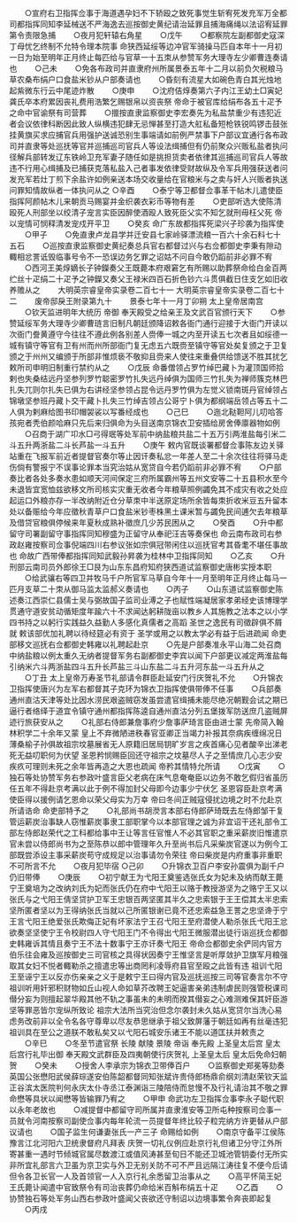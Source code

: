 <!-- { "loadSidebar": true } -->
　　○宣府右卫指挥佥事于海道遇孕妇不下轿殴之致死事觉生斩宥死发充军万全都司都指挥同知李延械送不严海逸去巡按御史黄纪请治延罪且捕海痛绳以法诏宥延罪第令责限急捕
　　○夜月犯轩辕右角星
　　○戊午
　　○都察院左副都御史寇深丁母忧乞终制不允特令理本院事  命狭西延绥等边冲官军骑操马匹自本年十一月初一日为始至明年正月终止每匹给与官草一十五朿从参赞军务大理寺左少卿曹连奏请也
　　○己未
　　○免各布政司并直隶府州所属景泰五年十二月以前负欠税粮马草农桑布绢户口食盐米钞从户部奏请也
　　○昏刻有流星大如碗色青白其光烛地起紫微东行云中尾迹炸散
　　○庚申
　　○沈府佶焞奏第六子内江王幼土□寅妃龚氏卒本府累因丧礼费用浩繁乞赐银帛以资丧祭  帝命于被官库给绢布各五十疋予之命中官谕祭有司营葬
　　○擸按直隶监察御史李宏奏先为私盐禁重少有违犯近者会议依律科断因此致人纵横违犯肆无忌惮甚至打造大舡私备短枪铁锐鸣锣击鼓张挂黄旗买求应捕官兵用强护送诚恐别生事端请如前例严禁事下户部议宜通行各布政司并直隶等处巡抚等官并巡捕巡司官兵人等设法缉捕但有仍前聚众兴贩私盐者执问径解兵部转发辽东铁岭卫充军妻子随任如是挑担货卖者依律其巡捕巡司官兵人等故违不行用心缉捕及已捕获克落私盐入己者事发依律受财故纵及令军兵用强获送者问发充军若灶丁煎下余盐许如例亲送本场交收量给在官粮米与之卖与奸人兴贩者执送问罪知情故纵者一体执问从之
○辛酉
　　○泰宁等卫都督佥事革干帖木儿遣使臣指挥阿颜帖木儿来朝贡马赐宴并金织袭衣彩币等物有差
　　○吏部听选大使陈清殴死人刑部坐以绞清子宠言实臣因醉使酒殴人致死臣父实不知乞就刑毋枉父死  帝以宠情可悯释清发宠戍开平卫
　　○癸亥  命广东故都指挥死梁兴子珍袭为指挥使
　　○甲子
　　○免直隶卢龙县学并迁安县七家岭驿漂流粮一百六十余石料七十五石
　　○巡按直隶监察御史黄纪奏总兵官右都督过兴与右佥都御史李秉有隙动輙相忿詈诋毁临事号令不一恐误边务乞罪之诏姑不问自今敢仍蹈前非必罪不宥
　　○西河王美焞嫡长子钟鑅奏父王既薨本府艰窘乞有所赐以助葬祭命给白金百两纻丝十疋绢二十疋予之钟鑅又奏父王禄米四百石折色钞六斗贯俱截日住支乞如旧收养赡从之
　　大明英宗睿皇帝实录卷二百七十一
大明英宗睿皇帝实录卷二百七十二
　　废帝邸戾王附录第九十
　　景泰七年十一月丁卯朔  太上皇帝居南宫
　　○钦天监进明年大统历  帝御  奉天殿受之给亲王及文武百官颁行天下
　　○参赞延绥军务大理寺少卿曹琏言旧制凡朝廷颁降诏敕各衙门通行迎接于大衙门开读以次衙门誊黄遵守今往往不遵此例各别差人赍俸一城之内至开读五七次者且如绥德一城有镇守等官有卫有州而州所部衙门复无虑五六既赍至镇守等官处矣复颁之于卫复颁之于州州又编颁于所部非惟烦亵不敬抑且赍来人使往来重叠供给馈送不胜其扰乞敕所司申明旧制重行禁约从之
　　○戊辰  命番僧领占罗竹绰巴藏卜为灌顶国师拾剌也失桑结远丹坚参列罗竹聪密罗竹扎失远丹绰俱为国师三竹扎失为禅师簇克林巴扎失兀则尔扎失已俱为右讲经坚参领占昆令远丹罗竹俱为左觉义锁南斑丹官绰领占锦墩坚参班丹藏卜交干藏卜扎失三竹绰吉领占公哥宁卜俱为都纲端岳领占等五十二人俱为剌麻给图书印帽袈裟以写番经成也
　　○己巳
　　○迤北鞑靼阿儿叨哈答孩宛者秃伯颜哈麻只先后来归俱命为头目送南京锦衣卫安插给房舍俸廪器物如例
　　○召商于湖广卭水□弓得珉等处军前中纳盐粮共盐二十五万引两淮盐每引米二斗五升两浙盐二斗长芦盐一斗五升
　　○庚午  敕内官既谈署都督佥事陈友边关驿站重在飞报军前近者提督官奏尔等止因讦奏私忿一年差人至二十余次往往将驿马走伤倘有警报宁不误事论罪本当究治姑从宽贷自今若仍蹈前非必罪不宥
　　○户部奏比者各处多奏水患如顺天河间保定三府所属霸州等五州文安等二十五县积水至今未退皆宜宽恤兹欲移文所司核实灾重无收者今年粮草照例蠲免其不成灾有收之处应起运口外粮亦存一半改纳附近仓分草朿中半送原定场所余皆每朿折收米豆五升留本处以备赈给今年应徵秋青草户口食盐米钞枣株黑土课米暂与蠲免民间逋欠去年粮草及借贷官粮俱停候来年夏秋成熟补徵庶几少苏民困从之
　　○癸酉
　　○升中都留守司署副留守事指挥同知穆盛为正留守从奉祀汪吉等奏保也  命云南布政司右参政赵雍按察司佥事倪端四川右参议张如宗俱冠带闲住以巡抚官考其昏耄不堪任事故也  命故广西带俸都指挥同知武毅孙昇袭为桂林中卫指挥同知
　　○乙亥
　　○升刑部云南司员外郎徐王□艮为山东东昌府知府狭西道试监察御史唐彬实授本职
　　○给武骧右等四卫并牧马千户所官军马草自今年十一月至明年正月终止每马一匹月支草二十朿从御马监太监郝义奏请也
　　○丙子
　　○山东道试监察御史陈述奏江西崇仁县儒士吴与弼故国子监司业溥之子也赋性端凝居家孝弟经史该博理学贯通守道安贫动循矩度年踰六十不求闻达躬耕陇亩以教乡人其施教之法本之以小学四书持之以躬行实践益久益勤人多感化真儒者之高蹈  圣世之逸民有司徵辟俱不屑就  敕该部优加礼聘以待经筵必有资于  圣学或用之以教太学必有益于后进疏闻  命吏部移文巡抚右佥都御史韩雍以礼聘起赴京
　　○先是户部奏准永平山海二处召商中纳盐粮以例太重久无纳者提督军务右副都御史李宾以闻下户部更议减定两淮盐每引纳米六斗两浙盐四斗五升长芦盐三斗山东盐二斗五升河东盐一斗五升从之
　　○丁丑  太上皇帝万寿圣节礼部请令群臣赴延安门行庆贺礼不允
　　○升锦衣卫指挥使唐兴为左军右都督其子克环为锦衣卫指挥使俱带俸不任事
　　○兵部奏通州直沽天津等处比因水涝民艰盗贼窃发虽尝遣官缉捕未能尽绝况朝觐会试之期已逼行者络绎于道宜令镇守通州都指挥陈逵自通州直沽分列五堡拨军防送庶几盗贼屏迹行旅获安从之
　　○礼部右侍郎兼詹事府少詹事萨琦言臣由进士蒙  先帝简入翰林积学二十余年又蒙  皇上不弃微陋进秩春官亚卿正当竭力补报其奈病疾缠绵况日薄桑榆子孙俱故祖宗坟墓展省无人原籍旧居局钥旷岁言之疾首痛心见者酸辛出涕老死无益叨职何为伏望  圣恩矜悯赐臣回还守祖宗之坟墓尽人子之至情庶几心志少安疾疚可理则未死之余年皆再造之大恩也疏闻  帝矜其情特允所请
　　○戊寅
　　○独石等处协赞军务右参政叶盛言臣父老病在床气息奄奄臣以边务不敢乞假归省虽历任五年不得赴京考满以此于例不得加封父母即今边事少宁伏乞  圣恩容臣赴京考满使臣得以援例请乞恩命以荣父母实为万幸  帝曰冬间正贼寇侵扰边境之时不允赴京所请诰命  命吏部特予之
　　○礼部尚书胡濙言本部右侍郎萨琦既去左侍郎邹干复管运薪炭治事缺人窃惟薪炭事隶工部职掌今以本部官理之诚为非宜诏干还礼部令工部左侍郎赵荣代之工科都给事中王让等言任官惟人不必其官职之重采薪炭旧惟遣京官未尝以侍郎尚书为之至陈恭以郎中管理年久升至尚书后凡采柴炭官遂以为例今工部既尝添设主事采薪炭苟守成规足以治事请勿令荣往  帝曰柴炭是内府重事非重职不可所言不允
　　○夜月犯毕宿
○己卯
　　○升锦衣卫百户李安孙震俱为副千户仍旧带俸
　　○庚辰
　　○初宁献王为弋阳王奠鉴选张氏女为妃未及纳而献王薨宁王奠培为之改纳刘氏为妃而张氏仍在府中弋阳王以赂于教授游坚为之赂宁王又以张氏与之弋阳王倩坚贷护卫军王忠银百两坚匿其半久之忠索银于王王偿其太半忠索坚所匿者坚以为王得纳张氏当就以己所匿银谢已竟不还忠索益急王詈之忠坚谗于宁王言弋阳王绝爱张氏欺侮正妃有坏家法宁王召弋阳王至府潜使人勒杀张氏弋阳王忿欲奏坚坚使宁王令校尉四人守弋阳王门不令得出弋阳王微服潜出徒行诣巡抚佥都御史韩雍诉其情且奏宁王不法十数事宁王亦讦奏弋阳王  帝命佥都御史余俨同内官方伯乐往会雍及巡按御史三司官核之具得状因奏宁王惟坚言是听厚敛护卫旗军月粮强取其女妇不悦者輙勒杀之擅遣忠等出商罔利凌辱府县官至殴之此皆有违  祖训弋阳王至诬宁王以反亦伤亲亲之义于是敕宁王曰得内官及巡抚巡按三司等官奏言尔不守  祖训听用奸邪积财物如丘山视人命如草芥改聘王妃逼害亲弟违制虐民则强管税课司僣分妄为则擅起翠华殿其他不轨之事虽未的未明而揆其僣妄之心难测难保其奸臣游坚等罪恶皆尔宠纵所致论  祖宗大法所当究治但念尔袭封未久姑从宽贷尔当洗心易虑务改前非以全令名各守尊卑以尽友恭思继承于祖父致屏藩于朝廷如再有丝毫违犯  祖训具在至公之道朕不敢私矣又以弋阳石城安乐诸王不能以道匡扶并敕责之
　　○辛巳
　　○冬至节遣官祭  长陵  献陵  景陵  帝诣  奉先殿  上圣皇太后宫  皇太后宫行礼毕出御  奉天殿文武群臣及四夷朝使行庆贺礼  上圣皇太后  皇太后免命妇朝贺
　　○癸未
　　○授舍人李承宗为锦衣卫带俸百户
　　○监察御史郑冕等劾奏英国公张懋阳武侯薛琮遂安伯陈韶都督同知张斌许贵侍郎杨鼎俞纲刘清赵荣钦天监正谷滨太医院判何永庆太仆寺丞江泰渊诣三陵陪侍而怠慢不及行礼请治其不敬之罪命懋等具状以闻懋等皆输罪乃宥之
　　○甲申  命武功左卫指挥佥事李永子聪代职以永年老故也
　　○减提督中都留守司所属并直隶淮安等卫所屯种按察司佥事一员就令河南按察司副使佥事内每年轮流一员提督年终比较子粒完纳方许更替从户部议请也
　　○国子监生何谦妻张氏一产三子  命赐给如例
　　○南京守备平江侯陈豫言江北河阳六卫统隶督府凡拜表  庆贺一切礼仪例应赴京行礼但诸卫分守江外所寄甚重一遇时节倾城官属尽数渡江或值风涛甚至旬日不能还卫城池管钥委付无所实非所宜礼部言六卫虽为京卫实与外卫无别关防不可不严且远隔江涛往复不便今后请但令各卫长官一人及首领官一人入京行礼余悉留卫治事从之
　　○高平怀简王妃王氏薨讣闻遣中官致祭令有司治丧葬仍命给米百斛布绢五十疋
　　○乙酉
　　○协赞独石等处军务山西右参政叶盛闻父丧欲还守制诏以边境事繁令奔丧即起复
　　○丙戌
